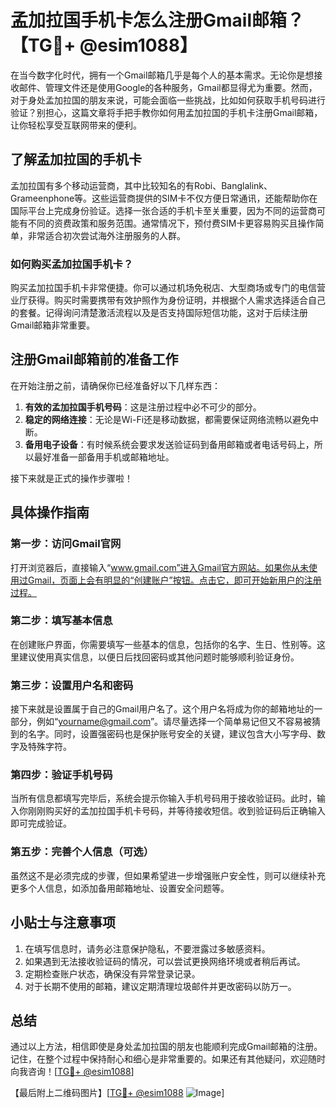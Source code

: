 # 孟加拉国手机卡怎么注册Gmail邮箱？【TG💪+ @esim1088】

在当今数字化时代，拥有一个Gmail邮箱几乎是每个人的基本需求。无论你是想接收邮件、管理文件还是使用Google的各种服务，Gmail都显得尤为重要。然而，对于身处孟加拉国的朋友来说，可能会面临一些挑战，比如如何获取手机号码进行验证？别担心，这篇文章将手把手教你如何用孟加拉国的手机卡注册Gmail邮箱，让你轻松享受互联网带来的便利。

## 了解孟加拉国的手机卡

孟加拉国有多个移动运营商，其中比较知名的有Robi、Banglalink、Grameenphone等。这些运营商提供的SIM卡不仅方便日常通讯，还能帮助你在国际平台上完成身份验证。选择一张合适的手机卡至关重要，因为不同的运营商可能有不同的资费政策和服务范围。通常情况下，预付费SIM卡更容易购买且操作简单，非常适合初次尝试海外注册服务的人群。

### 如何购买孟加拉国手机卡？

购买孟加拉国手机卡非常便捷。你可以通过机场免税店、大型商场或专门的电信营业厅获得。购买时需要携带有效护照作为身份证明，并根据个人需求选择适合自己的套餐。记得询问清楚激活流程以及是否支持国际短信功能，这对于后续注册Gmail邮箱非常重要。

## 注册Gmail邮箱前的准备工作

在开始注册之前，请确保你已经准备好以下几样东西：

1. **有效的孟加拉国手机号码**：这是注册过程中必不可少的部分。
2. **稳定的网络连接**：无论是Wi-Fi还是移动数据，都需要保证网络流畅以避免中断。
3. **备用电子设备**：有时候系统会要求发送验证码到备用邮箱或者电话号码上，所以最好准备一部备用手机或邮箱地址。

接下来就是正式的操作步骤啦！

## 具体操作指南

### 第一步：访问Gmail官网

打开浏览器后，直接输入“www.gmail.com”进入Gmail官方网站。如果你从未使用过Gmail，页面上会有明显的“创建账户”按钮。点击它，即可开始新用户的注册过程。

### 第二步：填写基本信息

在创建账户界面，你需要填写一些基本的信息，包括你的名字、生日、性别等。这里建议使用真实信息，以便日后找回密码或其他问题时能够顺利验证身份。

### 第三步：设置用户名和密码

接下来就是设置属于自己的Gmail用户名了。这个用户名将成为你的邮箱地址的一部分，例如“yourname@gmail.com”。请尽量选择一个简单易记但又不容易被猜到的名字。同时，设置强密码也是保护账号安全的关键，建议包含大小写字母、数字及特殊字符。

### 第四步：验证手机号码

当所有信息都填写完毕后，系统会提示你输入手机号码用于接收验证码。此时，输入你刚刚购买好的孟加拉国手机卡号码，并等待接收短信。收到验证码后正确输入即可完成验证。

### 第五步：完善个人信息（可选）

虽然这不是必须完成的步骤，但如果希望进一步增强账户安全性，则可以继续补充更多个人信息，如添加备用邮箱地址、设置安全问题等。

## 小贴士与注意事项

1. 在填写信息时，请务必注意保护隐私，不要泄露过多敏感资料。
2. 如果遇到无法接收验证码的情况，可以尝试更换网络环境或者稍后再试。
3. 定期检查账户状态，确保没有异常登录记录。
4. 对于长期不使用的邮箱，建议定期清理垃圾邮件并更改密码以防万一。

## 总结

通过以上方法，相信即使是身处孟加拉国的朋友也能顺利完成Gmail邮箱的注册。记住，在整个过程中保持耐心和细心是非常重要的。如果还有其他疑问，欢迎随时向我咨询！[[TG💪+ @esim1088](https://t.me/s/esim1088)]

【最后附上二维码图片】[[TG💪+ @esim1088](https://t.me/s/esim1088) ![Image](https://i.postimg.cc/4NQfJmqS/Snipaste-2025-05-13-00-14-12.png)]